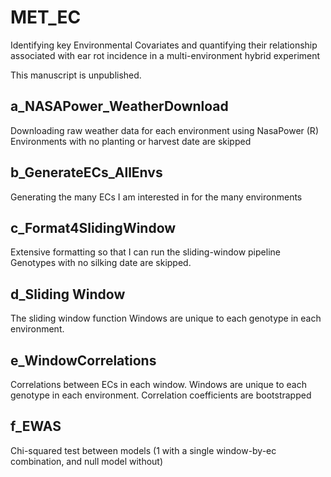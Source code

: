 # MET_EC
Identifying key Environmental Covariates and quantifying their relationship associated with ear rot incidence in a multi-environment hybrid experiment

This manuscript is unpublished.

## a_NASAPower_WeatherDownload
Downloading raw weather data for each environment using NasaPower (R)
Environments with no planting or harvest date are skipped

## b_GenerateECs_AllEnvs
Generating the many ECs I am interested in for the many environments

## c_Format4SlidingWindow
Extensive formatting so that I can run the sliding-window pipeline
Genotypes with no silking date are skipped.

## d_Sliding Window
The sliding window function
Windows are unique to each genotype in each environment.

## e_WindowCorrelations
Correlations between ECs in each window.
Windows are unique to each genotype in each environment.
Correlation coefficients are bootstrapped

## f_EWAS
Chi-squared test between models (1 with a single window-by-ec combination, and null model without)
